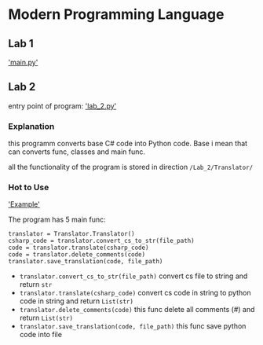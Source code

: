 # Modern Programming Language

## Lab 1
['main.py'](/Lab_1/main.py)

## Lab 2
entry point of program: ['lab_2.py'](/Lab_2/lab_2.py)
### Explanation
this programm converts base C# code into Python code. Base i mean that can converts func, classes and main func.

all the functionality of the program is stored in direction `/Lab_2/Translator/`
### Hot to Use
['Example'](/Lab_2/lab_2.py)

The program has 5 main func:
```
translator = Translator.Translator()
csharp_code = translator.convert_cs_to_str(file_path)
code = translator.translate(csharp_code)
code = translator.delete_comments(code)
translator.save_translation(code, file_path)
```
- `translator.convert_cs_to_str(file_path)` convert cs file to string and return `str`
- `translator.translate(csharp_code)` convert cs code in string to python code in string and return `List(str)`
- `translator.delete_comments(code)` this func delete all comments (#) and return `List(str)`
- `translator.save_translation(code, file_path)` this func save python code into file
